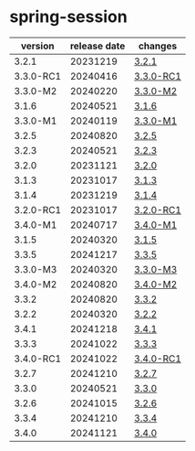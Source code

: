 # spring-session

|  version  | release date |               changes                |
|-----------|--------------|--------------------------------------|
| 3.2.1     | 20231219     | [3.2.1](./3.2.1-20231219.md)         |
| 3.3.0-RC1 | 20240416     | [3.3.0-RC1](./3.3.0-RC1-20240416.md) |
| 3.3.0-M2  | 20240220     | [3.3.0-M2](./3.3.0-M2-20240220.md)   |
| 3.1.6     | 20240521     | [3.1.6](./3.1.6-20240521.md)         |
| 3.3.0-M1  | 20240119     | [3.3.0-M1](./3.3.0-M1-20240119.md)   |
| 3.2.5     | 20240820     | [3.2.5](./3.2.5-20240820.md)         |
| 3.2.3     | 20240521     | [3.2.3](./3.2.3-20240521.md)         |
| 3.2.0     | 20231121     | [3.2.0](./3.2.0-20231121.md)         |
| 3.1.3     | 20231017     | [3.1.3](./3.1.3-20231017.md)         |
| 3.1.4     | 20231219     | [3.1.4](./3.1.4-20231219.md)         |
| 3.2.0-RC1 | 20231017     | [3.2.0-RC1](./3.2.0-RC1-20231017.md) |
| 3.4.0-M1  | 20240717     | [3.4.0-M1](./3.4.0-M1-20240717.md)   |
| 3.1.5     | 20240320     | [3.1.5](./3.1.5-20240320.md)         |
| 3.3.5     | 20241217     | [3.3.5](./3.3.5-20241217.md)         |
| 3.3.0-M3  | 20240320     | [3.3.0-M3](./3.3.0-M3-20240320.md)   |
| 3.4.0-M2  | 20240820     | [3.4.0-M2](./3.4.0-M2-20240820.md)   |
| 3.3.2     | 20240820     | [3.3.2](./3.3.2-20240820.md)         |
| 3.2.2     | 20240320     | [3.2.2](./3.2.2-20240320.md)         |
| 3.4.1     | 20241218     | [3.4.1](./3.4.1-20241218.md)         |
| 3.3.3     | 20241022     | [3.3.3](./3.3.3-20241022.md)         |
| 3.4.0-RC1 | 20241022     | [3.4.0-RC1](./3.4.0-RC1-20241022.md) |
| 3.2.7     | 20241210     | [3.2.7](./3.2.7-20241210.md)         |
| 3.3.0     | 20240521     | [3.3.0](./3.3.0-20240521.md)         |
| 3.2.6     | 20241015     | [3.2.6](./3.2.6-20241015.md)         |
| 3.3.4     | 20241210     | [3.3.4](./3.3.4-20241210.md)         |
| 3.4.0     | 20241121     | [3.4.0](./3.4.0-20241121.md)         |

